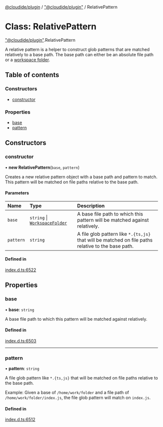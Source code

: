 [@cloudide/plugin](../README.md) / ["@cloudide/plugin"](../modules/_cloudide_plugin_.md) / RelativePattern

# Class: RelativePattern

["@cloudide/plugin"](../modules/_cloudide_plugin_.md).RelativePattern

A relative pattern is a helper to construct glob patterns that are matched
relatively to a base path. The base path can either be an absolute file path
or a [workspace folder](#WorkspaceFolder).

## Table of contents

### Constructors

- [constructor](cloudide_plugin_.RelativePattern.md#constructor)

### Properties

- [base](cloudide_plugin_.RelativePattern.md#base)
- [pattern](cloudide_plugin_.RelativePattern.md#pattern)

## Constructors

### constructor

• **new RelativePattern**(`base`, `pattern`)

Creates a new relative pattern object with a base path and pattern to match. This pattern
will be matched on file paths relative to the base path.

#### Parameters

| Name | Type | Description |
| :------ | :------ | :------ |
| `base` | `string` \| [`WorkspaceFolder`](../interfaces/cloudide_plugin_.WorkspaceFolder.md) | A base file path to which this pattern will be matched against relatively. |
| `pattern` | `string` | A file glob pattern like `*.{ts,js}` that will be matched on file paths relative to the base path. |

#### Defined in

[index.d.ts:6522](https://github.com/shuyaqian/cloudide-plugin-api/blob/26b31b9/index.d.ts#L6522)

## Properties

### base

• **base**: `string`

A base file path to which this pattern will be matched against relatively.

#### Defined in

[index.d.ts:6503](https://github.com/shuyaqian/cloudide-plugin-api/blob/26b31b9/index.d.ts#L6503)

___

### pattern

• **pattern**: `string`

A file glob pattern like `*.{ts,js}` that will be matched on file paths
relative to the base path.

Example: Given a base of `/home/work/folder` and a file path of `/home/work/folder/index.js`,
the file glob pattern will match on `index.js`.

#### Defined in

[index.d.ts:6512](https://github.com/shuyaqian/cloudide-plugin-api/blob/26b31b9/index.d.ts#L6512)
